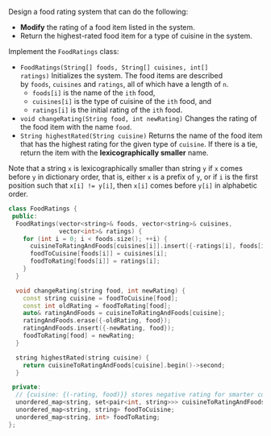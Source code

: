 Design a food rating system that can do the following:

- **Modify** the rating of a food item listed in the system.
- Return the highest-rated food item for a type of cuisine in the system.

Implement the `FoodRatings` class:

- `FoodRatings(String[] foods, String[] cuisines, int[] ratings)` Initializes the system. The food items are described by `foods`, `cuisines` and `ratings`, all of which have a length of `n`.
    - `foods[i]` is the name of the `ith` food,
    - `cuisines[i]` is the type of cuisine of the `ith` food, and
    - `ratings[i]` is the initial rating of the `ith` food.
- `void changeRating(String food, int newRating)` Changes the rating of the food item with the name `food`.
- `String highestRated(String cuisine)` Returns the name of the food item that has the highest rating for the given type of `cuisine`. If there is a tie, return the item with the **lexicographically smaller** name.

Note that a string `x` is lexicographically smaller than string `y` if `x` comes before `y` in dictionary order, that is, either `x` is a prefix of `y`, or if `i` is the first position such that `x[i] != y[i]`, then `x[i]` comes before `y[i]` in alphabetic order.

```cpp
class FoodRatings {
 public:
  FoodRatings(vector<string>& foods, vector<string>& cuisines,
              vector<int>& ratings) {
    for (int i = 0; i < foods.size(); ++i) {
      cuisineToRatingAndFoods[cuisines[i]].insert({-ratings[i], foods[i]});
      foodToCuisine[foods[i]] = cuisines[i];
      foodToRating[foods[i]] = ratings[i];
    }
  }

  void changeRating(string food, int newRating) {
    const string cuisine = foodToCuisine[food];
    const int oldRating = foodToRating[food];
    auto& ratingAndFoods = cuisineToRatingAndFoods[cuisine];
    ratingAndFoods.erase({-oldRating, food});
    ratingAndFoods.insert({-newRating, food});
    foodToRating[food] = newRating;
  }

  string highestRated(string cuisine) {
    return cuisineToRatingAndFoods[cuisine].begin()->second;
  }

 private:
  // {cuisine: {(-rating, food)}} stores negative rating for smarter comparison
  unordered_map<string, set<pair<int, string>>> cuisineToRatingAndFoods;
  unordered_map<string, string> foodToCuisine;
  unordered_map<string, int> foodToRating;
};
```